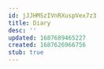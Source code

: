 ```yaml
---
id: jJJHMSzIVnRXuspVex7z3
title: Diary
desc: ''
updated: 1687689465227
created: 1687626966756
stub: true
---
```



